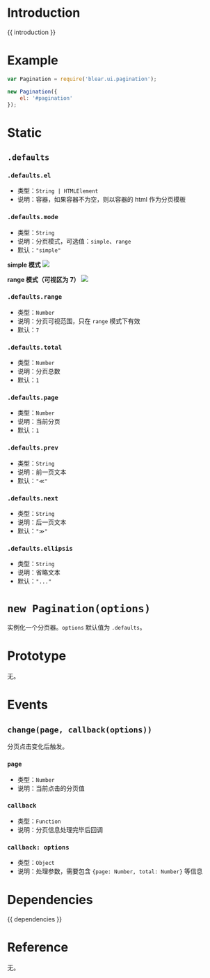 # Introduction
{{ introduction }}





# Example
```js
var Pagination = require('blear.ui.pagination');

new Pagination({
    el: '#pagination'
});
```


# Static
## `.defaults`
### `.defaults.el`
- 类型：`String | HTMLElement`
- 说明：容器，如果容器不为空，则以容器的 html 作为分页模板

### `.defaults.mode`
- 类型：`String`
- 说明：分页模式，可选值：`simple`、`range`
- 默认：`"simple"`

**simple 模式**
![](https://ww3.sinaimg.cn/large/006tNbRwgy1fem0fchgxrj30hu0am0ss.jpg)

**range 模式（可视区为 7）**
![](http://ww1.sinaimg.cn/large/006tNbRwgy1fem0hgzff9j30ts09g74j.jpg)


### `.defaults.range`
- 类型：`Number`
- 说明：分页可视范围，只在 `range` 模式下有效
- 默认：`7`

### `.defaults.total`
- 类型：`Number`
- 说明：分页总数
- 默认：`1`

### `.defaults.page`
- 类型：`Number`
- 说明：当前分页
- 默认：`1`

### `.defaults.prev`
- 类型：`String`
- 说明：前一页文本
- 默认：`"≪"`

### `.defaults.next`
- 类型：`String`
- 说明：后一页文本
- 默认：`"≫"`

### `.defaults.ellipsis`
- 类型：`String`
- 说明：省略文本
- 默认：`"..."`




# `new Pagination(options)`
实例化一个分页器。`options` 默认值为 `.defaults`。 




# Prototype
无。



# Events
## `change(page, callback(options))`
分页点击变化后触发。

### `page`
- 类型：`Number`
- 说明：当前点击的分页值

### `callback`
- 类型：`Function`
- 说明：分页信息处理完毕后回调

### `callback: options`
- 类型：`Object`
- 说明：处理参数，需要包含 `{page: Number, total: Number}` 等信息





# Dependencies
{{ dependencies }}





# Reference
无。

